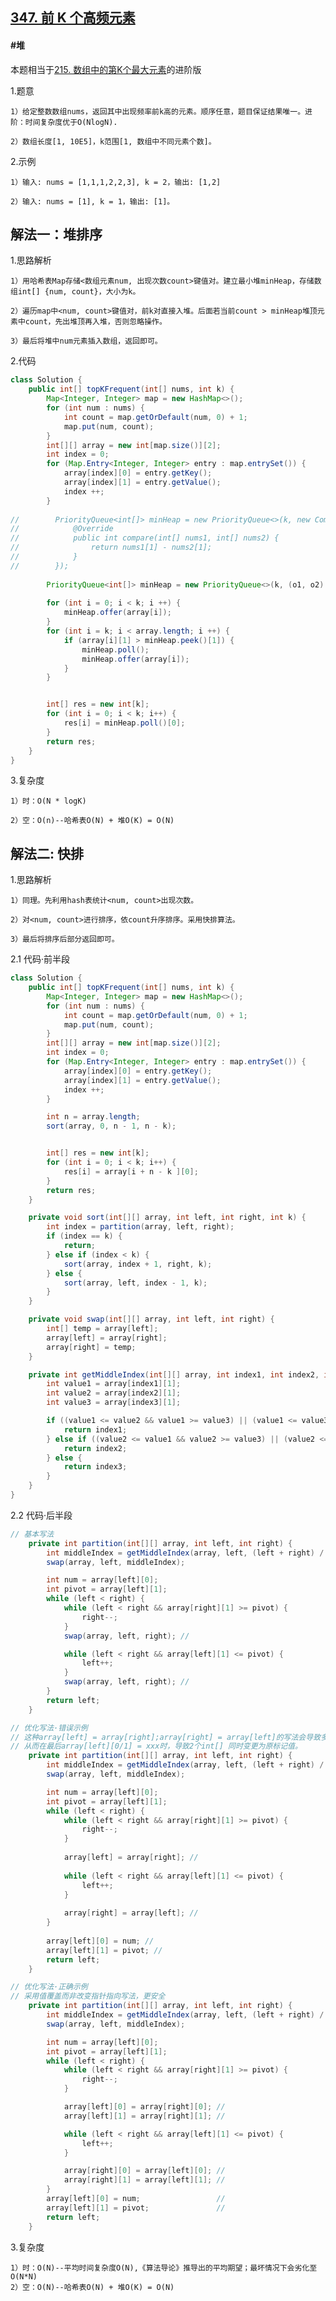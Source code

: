 ## [347. 前 K 个高频元素](https://leetcode.cn/problems/top-k-frequent-elements/description/)

#### #堆

本题相当于[215. 数组中的第K个最大元素](https://leetcode.cn/problems/kth-largest-element-in-an-array/description/)的进阶版

1.题意

    1）给定整数数组nums，返回其中出现频率前k高的元素。顺序任意，题目保证结果唯一。进阶：时间复杂度优于O(NlogN).

    2）数组长度[1, 10E5]，k范围[1, 数组中不同元素个数]。

2.示例

    1）输入: nums = [1,1,1,2,2,3], k = 2，输出: [1,2]

    2）输入: nums = [1], k = 1，输出: [1]。

## 解法一：堆排序
1.思路解析

    1）用哈希表Map存储<数组元素num, 出现次数count>键值对。建立最小堆minHeap，存储数组int[] {num, count}，大小为k。

    2）遍历map中<num, count>键值对，前k对直接入堆。后面若当前count > minHeap堆顶元素中count，先出堆顶再入堆，否则忽略操作。

    3）最后将堆中num元素插入数组，返回即可。

2.代码
```java
class Solution {
    public int[] topKFrequent(int[] nums, int k) {
        Map<Integer, Integer> map = new HashMap<>();
        for (int num : nums) {
            int count = map.getOrDefault(num, 0) + 1;
            map.put(num, count);
        }
        int[][] array = new int[map.size()][2];
        int index = 0;
        for (Map.Entry<Integer, Integer> entry : map.entrySet()) {
            array[index][0] = entry.getKey();
            array[index][1] = entry.getValue();
            index ++;
        }
        
//        PriorityQueue<int[]> minHeap = new PriorityQueue<>(k, new Comparator<int[]>() {
//            @Override
//            public int compare(int[] nums1, int[] nums2) {
//                return nums1[1] - nums2[1];
//            }
//        });
        
        PriorityQueue<int[]> minHeap = new PriorityQueue<>(k, (o1, o2) -> o1[1] - o2[1]);
        
        for (int i = 0; i < k; i ++) {
            minHeap.offer(array[i]);
        }
        for (int i = k; i < array.length; i ++) {
            if (array[i][1] > minHeap.peek()[1]) {
                minHeap.poll();
                minHeap.offer(array[i]);
            }
        }


        int[] res = new int[k];
        for (int i = 0; i < k; i++) {
            res[i] = minHeap.poll()[0];
        }
        return res;
    }
}
```
3.复杂度

    1）时：O(N * logK)

    2）空：O(n)--哈希表O(N) + 堆O(K) = O(N)


## 解法二: 快排
1.思路解析

    1）同理。先利用hash表统计<num, count>出现次数。

    2）对<num, count>进行排序，依count升序排序。采用快排算法。

    3）最后将排序后部分返回即可。

2.1 代码·前半段
```java
class Solution {
    public int[] topKFrequent(int[] nums, int k) {
        Map<Integer, Integer> map = new HashMap<>();
        for (int num : nums) {
            int count = map.getOrDefault(num, 0) + 1;
            map.put(num, count);
        }
        int[][] array = new int[map.size()][2];
        int index = 0;
        for (Map.Entry<Integer, Integer> entry : map.entrySet()) {
            array[index][0] = entry.getKey();
            array[index][1] = entry.getValue();
            index ++;
        }

        int n = array.length;
        sort(array, 0, n - 1, n - k);


        int[] res = new int[k];
        for (int i = 0; i < k; i++) {
            res[i] = array[i + n - k ][0];
        }
        return res;
    }

    private void sort(int[][] array, int left, int right, int k) {
        int index = partition(array, left, right);
        if (index == k) {
            return;
        } else if (index < k) {
            sort(array, index + 1, right, k);
        } else {
            sort(array, left, index - 1, k);
        }
    }

    private void swap(int[][] array, int left, int right) {
        int[] temp = array[left];
        array[left] = array[right];
        array[right] = temp;
    }

    private int getMiddleIndex(int[][] array, int index1, int index2, int index3) {
        int value1 = array[index1][1];
        int value2 = array[index2][1];
        int value3 = array[index3][1];

        if ((value1 <= value2 && value1 >= value3) || (value1 <= value3 && value1 >= value2)) {
            return index1;
        } else if ((value2 <= value1 && value2 >= value3) || (value2 <= value3 && value2 >= value1)) {
            return index2;
        } else {
            return index3;
        }
    }
}
```

2.2 代码·后半段

```java
// 基本写法
    private int partition(int[][] array, int left, int right) {
        int middleIndex = getMiddleIndex(array, left, (left + right) / 2, right);
        swap(array, left, middleIndex);

        int num = array[left][0];
        int pivot = array[left][1];
        while (left < right) {
            while (left < right && array[right][1] >= pivot) {
                right--;
            }
            swap(array, left, right); //

            while (left < right && array[left][1] <= pivot) {
                left++;
            }
            swap(array, left, right); //
        }
        return left;
    }
```

```java
// 优化写法·错误示例
// 这种array[left] = array[right];array[right] = array[left]的写法会导致多个array[index] 重复指向同一个int[] 元素。
// 从而在最后array[left][0/1] = xxx时，导致2个int[] 同时变更为原标记值。
    private int partition(int[][] array, int left, int right) {
        int middleIndex = getMiddleIndex(array, left, (left + right) / 2, right);
        swap(array, left, middleIndex);

        int num = array[left][0];
        int pivot = array[left][1];
        while (left < right) {
            while (left < right && array[right][1] >= pivot) {
                right--;
            }
            
            array[left] = array[right]; //
            
            while (left < right && array[left][1] <= pivot) {
                left++;
            }
            
            array[right] = array[left]; //
        }
        
        array[left][0] = num; //
        array[left][1] = pivot; //
        return left;
    }
```


```java
// 优化写法·正确示例
// 采用值覆盖而非改变指针指向写法，更安全
    private int partition(int[][] array, int left, int right) {
        int middleIndex = getMiddleIndex(array, left, (left + right) / 2, right);
        swap(array, left, middleIndex);

        int num = array[left][0];
        int pivot = array[left][1];
        while (left < right) {
            while (left < right && array[right][1] >= pivot) {
                right--;
            }

            array[left][0] = array[right][0]; // 
            array[left][1] = array[right][1]; //

            while (left < right && array[left][1] <= pivot) {
                left++;
            }

            array[right][0] = array[left][0]; //
            array[right][1] = array[left][1]; //
        }
        array[left][0] = num;                 //
        array[left][1] = pivot;               //
        return left;
    }
```

3.复杂度

    1）时：O(N)--平均时间复杂度O(N),《算法导论》推导出的平均期望；最坏情况下会劣化至O(N*N)
    2）空：O(N)--哈希表O(N) + 堆O(K) = O(N)